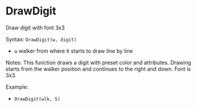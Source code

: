 # DrawDigit

Draw digit with font 3x3

Syntax: `DrawDigit(w, digit)`

* `w` walker from where it starts to draw line by line 

Notes: This function draws a digit with preset color and attributes. Drawing starts
from the walker position and continues to the right and down. Font is 3x3.

Example:

* `DrawDigit(wlk, 5)`